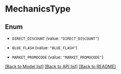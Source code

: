 # MechanicsType

## Enum


* `DIRECT_DISCOUNT` (value: `"DIRECT_DISCOUNT"`)

* `BLUE_FLASH` (value: `"BLUE_FLASH"`)

* `MARKET_PROMOCODE` (value: `"MARKET_PROMOCODE"`)


[[Back to Model list]](../README.md#documentation-for-models) [[Back to API list]](../README.md#documentation-for-api-endpoints) [[Back to README]](../README.md)


